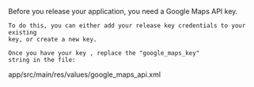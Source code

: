 Before you release your application, you need a Google Maps API key.

    To do this, you can either add your release key credentials to your existing
    key, or create a new key.

    Once you have your key , replace the "google_maps_key"
    string in the file:
app/src/main/res/values/google_maps_api.xml
